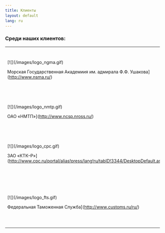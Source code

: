 ```yaml
---
title: Клиенты
layout: default
lang: ru
---
```

### Среди наших клиентов:

<table width="500" border="0" cellpadding="20" align="center">
  <tr>
    <td width="210">[![](/images/logo_ngma.gif)

Морская Государственная Академиия
им. адмирала Ф.Ф.&nbsp;Ушакова](http://www.nsma.ru/)</td>
    <td>

[![](/images/logo_fleet.gif)

ОАО «Флот НМТП»](http://www.t-p-s.ru/ru/fleet/)</td>
  </tr>
  <tr>
    <td width="210">[![](/images/logo_nmtp.gif)

ОАО «НМТП»](http://www.ncsp.nross.ru/)</td>
    <td>[![](/images/logo_rosmorport_.gif)

ФГУП «Росморпорт»](http://www.rosmorport.ru/)</td>
  </tr>
  <tr>
    <td width="210">[![](/images/logo_cpc.gif)

ЗАО «КТК–Р»](http://www.cpc.ru/portal/alias!press/lang!ru/tabID!3344/DesktopDefault.aspx)</td>
    <td>[![](/images/logo_fps.gif)

Федеральная Пограничная Служба](http://fps.fsb.ru/)</td>
  </tr>
  <tr>
    <td width="210">[![](/images/logo_fts.gif)

Федеральная Таможенная Служба](http://www.customs.ru/ru/)</td>
    <td>[![](/images/logo_minoborony.gif)

ВМФ РФ](http://mil.ru/)</td>
  </tr>
</table>
